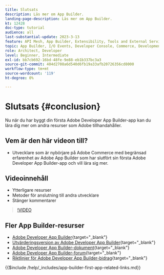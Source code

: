 ```yaml
---
title: Slutsats
description: Läs mer om App Builder.
landing-page-description: Läs mer om App Builder.
kt: 12428
doc-type: tutorial
audience: all
last-substantial-update: 2023-3-13
feature: API Mesh, App Builder, Extensibility, Tools and External Services, Backend Development
topic: App Builder, I/O Events, Developer Console, Commerce, Development, Integrations
role: Architect, Developer
level: Beginner, Intermediate
exl-id: bb7cb692-16bd-48fe-9e88-eb1b337bc3a3
source-git-commit: 404d2708a6d540d6fb19a33afb20726356cd8000
workflow-type: tm+mt
source-wordcount: '119'
ht-degree: 0%

---
```


# Slutsats {#conclusion}

Nu när du har byggt din första Adobe Developer App Builder-app kan du lära dig mer om andra resurser som Adobe tillhandahåller.

## Vem är den här videon till?

* Utvecklare som är nybörjare på Adobe Commerce med begränsad erfarenhet av Adobe App Builder som har slutfört sin första Adobe Developer App Builder-app och vill lära sig mer.

## Videoinnehåll

* Ytterligare resurser
* Metoder för anslutning till andra utvecklare
* Stänger kommentarer

>[!VIDEO](https://video.tv.adobe.com/v/3416741?quality=12&learn=on)

## Fler App Builder-resurser

* [Adobe Developer App Builder](https://developer.adobe.com/app-builder/){target="_blank"}
* [Utvärderingsversion av Adobe Developer App Builder](https://developer.adobe.com/app-builder/trial/){target="_blank"}
* [Adobe Developer App Builder-dokument](https://developer.adobe.com/app-builder/docs/overview/){target="_blank"}
* [Adobe Developer App Builder-forum](https://experienceleaguecommunities.adobe.com/t5/project-firefly/ct-p/project-firefly){target="_blank"}
* [Riktlinjer för Adobe Developer App Builder-bidrag](https://developer.adobe.com/app-builder/docs/guides/contribution_guides/){target="_blank"}

{{$include /help/_includes/app-builder-first-app-related-links.md}}
